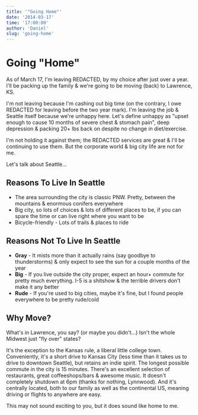 ```yaml
---
title: '"Going Home"'
date: '2014-03-17'
time: '17:00:00'
author: 'Daniel'
slug: 'going-home'
---
```


# Going "Home"

As of March 17, I'm leaving <span class="redacted">REDACTED</span>, by my
choice after just over a year. I'll be packing up the family & we're going to be moving
(back) to Lawrence, KS.

I'm not leaving because I'm cashing out big time (on the contrary, I owe
<span class="redacted">REDACTED</span> for leaving before the two year mark).
I'm leaving the job & Seattle itself because we're unhappy here. Let's
define unhappy as "upset enough to cause 10 months of severe chest & stomach
pain", deep depression & packing 20+ lbs back on despite no change in
diet/exercise.

I'm not holding it against them; the <span class="redacted">REDACTED</span>
services are great & I'll be continuing to use them. But the corporate world &
big city life are not for me.

Let's talk about Seattle...

## Reasons To Live In Seattle

* The area surrounding the city is classic PNW. Pretty, between the mountains &
  enormous conifers everywhere
* Big city, so lots of choices & lots of different places to be, if you can
  spare the time or can live right where you want to be
* Bicycle-friendly - Lots of trails & places to ride

## Reasons Not To Live In Seattle

* **Gray** - It mists more than it actually rains (say goodbye to thunderstorms) &
  only expect to see the sun for a couple months of the year
* **Big** - If you live outside the city proper, expect an hour+ commute for
  pretty much everything. I-5 is a shitshow & the terrible drivers don't make it
  any better
* **Rude** - If you're used to big cities, maybe it's fine, but I found people
  everywhere to be pretty rude/cold

## Why Move?

What's in Lawrence, you say? (or maybe you didn't...) Isn't the whole Midwest
just "fly over" states?

It's the exception to the Kansas rule, a liberal little college town.
Conveniently, it's a short drive to Kansas City (less time than it takes us to
drive to downtown Seattle), but retains an indie spirit. The longest possible
commute in the city is 15 minutes. There's an excellent selection of
restaurants, great coffeeshops/bars & awesome music. It doesn't completely
shutdown at 6pm (thanks for nothing, Lynnwood). And it's centrally located,
both to our family as well as the continental US, meaning driving or flights
to anywhere are easy.

This may not sound exciting to you, but it does sound like home to me.